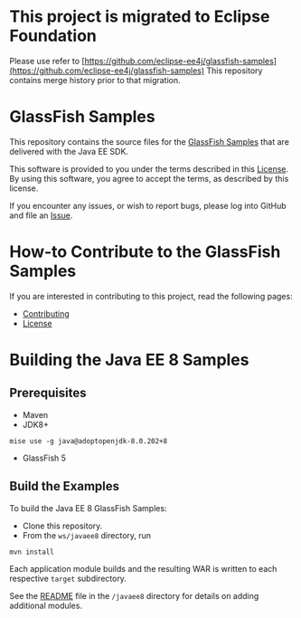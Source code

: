 # This project is migrated to Eclipse Foundation

Please use refer to [https://github.com/eclipse-ee4j/glassfish-samples](https://github.com/eclipse-ee4j/glassfish-samples)
This repository contains merge history prior to that migration.

# GlassFish Samples

This repository contains the source files for the
[GlassFish Samples](https://javaee.github.io/glassfish-samples) that are delivered with the
Java EE SDK.

This software is provided to you under the terms described in
this [License](LICENSE). By using this software, you agree to accept
the terms, as described by this license.

If you encounter any issues, or wish to report bugs, please log into
GitHub and file an [Issue](https://github.com/javaee/glassfish-samples/issues).

# How-to Contribute to the GlassFish Samples

If you are interested in contributing to this project, read the following pages:

- [Contributing](CONTRIBUTING.md)
- [License](LICENSE)

# Building the Java EE 8 Samples

## Prerequisites

- Maven
- JDK8+

```
mise use -g java@adoptopenjdk-8.0.202+8
```

- GlassFish 5

## Build the Examples

To build the Java EE 8 GlassFish Samples:

- Clone this repository.
- From the `ws/javaee8` directory, run

```
mvn install
```

Each application module builds and the resulting WAR is written to each respective `target` subdirectory.

See the [README](ws/javaee8/README.md) file in the `/javaee8` directory for details on adding additional modules.
